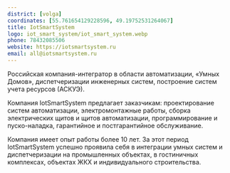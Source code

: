 ```yaml
---
district: [volga]
coordinates: [55.761654129228596, 49.19752531264067]
title: IotSmartSystem
logo: iot_smart_system/iot_smart_system.webp
phone: 78432085506
website: https://iotsmartsystem.ru
email: all@iotsmartsystem.ru
---
```


Российская компания-интегратор в области автоматизации, «Умных Домов», диспетчеризации инженерных систем, построение систем учета ресурсов (АСКУЭ).

Компания IotSmartSystem предлагает заказчикам: проектирование систем автоматизации, электромонтажные работы, сборка электрических щитов и щитов автоматизации, программирование и пуско-наладка, гарантийное и постгарантийное обслуживание.

Компания имеет опыт работы более 10 лет. За этот период IotSmartSystem успешно проявила себя в интеграции умных систем и диспетчеризации на промышленных объектах, в гостиничных комплексах, объектах ЖКХ и индивидуального строительства.
